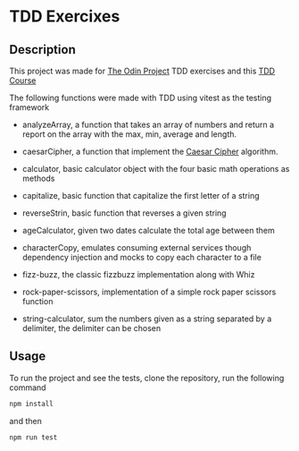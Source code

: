 # TDD Exercixes

## Description

This project was made for [The Odin Project](https://www.theodinproject.com/) TDD exercises and this [TDD Course](https://www.udemy.com/course/tdd-fundamentals-in-typescript/)

The following functions were made with TDD using vitest as the testing framework

- analyzeArray, a function that takes an array of numbers and return a report on the array with the max, min, average and length.

- caesarCipher, a function that implement the [Caesar Cipher](http://practicalcryptography.com/ciphers/caesar-cipher/) algorithm.

- calculator, basic calculator object with the four basic math operations as methods

- capitalize, basic function that capitalize the first letter of a string

- reverseStrin, basic function that reverses a given string

- ageCalculator, given two dates calculate the total age between them

- characterCopy, emulates consuming external services though dependency injection and mocks to copy each character to a file

- fizz-buzz, the classic fizzbuzz implementation along with Whiz

- rock-paper-scissors, implementation of a simple rock paper scissors function

- string-calculator, sum the numbers given as a string separated by a delimiter, the delimiter can be chosen

## Usage

To run the project and see the tests, clone the repository, run the following command

```sh
npm install
```
and then

```sh
npm run test
```
